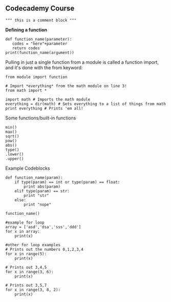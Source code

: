## **Codecademy Course**

```
""" this is a comment block """
```

**Defining a function**

```
def function_name(parameter):
   codes = "here"+parameter
   return codes
print(function_name(argument))
```



Pulling in just a single function from a module is called a function import, and it's done with the from keyword:

```
from module import function
```

```
# Import *everything* from the math module on line 3!
from math import *
```



```
import math # Imports the math module
everything = dir(math) # Sets everything to a list of things from math
print everything # Prints 'em all!
```

Some functions/built-in functions

```
min()
max()
sqrt()
pow()
abs()
type()
.lower()
.upper()
```

Example Codeblocks

```
def function_name(param):
    if type(param) == int or type(param) == float:
        print abs(param)
    elif type(param) == str:
        print "str"
    else:
        print "nope"

function_name()

#example for loop
array = ['asd','dsa','sss','ddd']
for x in array:
    print(x)

#other for loop examples
# Prints out the numbers 0,1,2,3,4
for x in range(5):
    print(x)

# Prints out 3,4,5
for x in range(3, 6):
    print(x)

# Prints out 3,5,7
for x in range(3, 8, 2):
    print(x)
```



